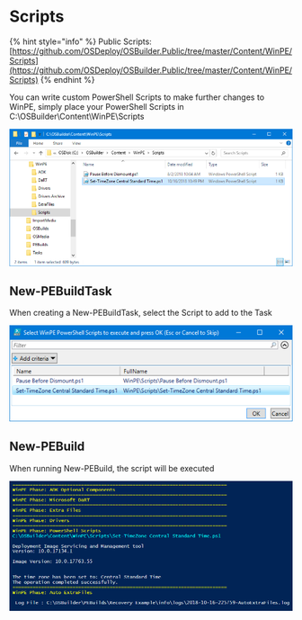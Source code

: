 # Scripts

{% hint style="info" %}
Public Scripts: [https://github.com/OSDeploy/OSBuilder.Public/tree/master/Content/WinPE/Scripts](https://github.com/OSDeploy/OSBuilder.Public/tree/master/Content/WinPE/Scripts)
{% endhint %}

You can write custom PowerShell Scripts to make further changes to WinPE, simply place your PowerShell Scripts in C:\OSBuilder\Content\WinPE\Scripts

![](../../../.gitbook/assets/2018-10-16_22-54-25.png)

## New-PEBuildTask

When creating a New-PEBuildTask, select the Script to add to the Task

![](../../../.gitbook/assets/2018-10-16_22-56-39.png)

## New-PEBuild

When running New-PEBuild, the script will be executed

![](../../../.gitbook/assets/2018-10-16_23-00-15.png)



